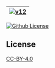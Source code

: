 | [![v12](https://setetres.s3.amazonaws.com/setetres.st/img/share-v12.png?v=1&raw=true)](http://setetres.st) |
| ----------------------------------------------------------------------------------------------------------- |

[![Github License](https://img.shields.io/github/license/setetres/v12.svg?v=6)](https://github.com/setetres/v12/blob/master/LICENSE)

License
-------

[CC-BY-4.0]

[http://setetres.st]: http://setetres.st
[CC-BY-4.0]: http://creativecommons.org/licenses/by/4.0
